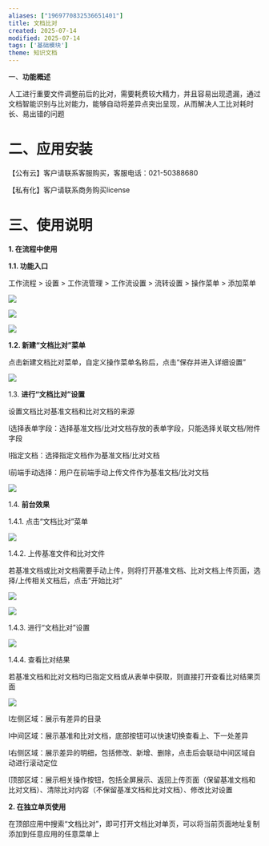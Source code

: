 ```yaml
---
aliases: ["1969770832536651401"]
title: 文档比对
created: 2025-07-14
modified: 2025-07-14
tags: ['基础模块']
theme: 知识文档
---
```


一、**功能概述**

人工进行重要文件调整前后的比对，需要耗费较大精力，并且容易出现遗漏，通过文档智能识别与比对能力，能够自动将差异点突出呈现，从而解决人工比对耗时长、易出错的问题

# 二、**应用安装**

【公有云】客户请联系客服购买，客服电话：021-50388680

【私有化】客户请联系商务购买license

# 三、**使用说明**

**1. 在流程中使用**

**1.1. 功能入口**

工作流程 > 设置 > 工作流管理 > 工作流设置 > 流转设置 > 操作菜单 > 添加菜单

![](https://myhelpdoc.oss-cn-heyuan.aliyuncs.com/mdimages/b9116d312f497189979b4529f8a6f3cc.jpg)

![](https://myhelpdoc.oss-cn-heyuan.aliyuncs.com/mdimages/b8f2107edac740033ddc2cb36448a9c6.jpg)

![](https://myhelpdoc.oss-cn-heyuan.aliyuncs.com/mdimages/73a69ee8a5009c09e96534443caf6a1b.jpg)

**1.2. 新建“文档比对”菜单**

点击新建文档比对菜单，自定义操作菜单名称后，点击“保存并进入详细设置”

![](https://myhelpdoc.oss-cn-heyuan.aliyuncs.com/mdimages/fc6e32478107b569d18890ce12eac995.jpg)

1.3. **进行“文档比对”设置**

设置文档比对基准文档和比对文档的来源

l选择表单字段：选择基准文档/比对文档存放的表单字段，只能选择关联文档/附件字段

l指定文档：选择指定文档作为基准文档/比对文档

l前端手动选择：用户在前端手动上传文件作为基准文档/比对文档

![](https://myhelpdoc.oss-cn-heyuan.aliyuncs.com/mdimages/081991548e45f392bd44fbe50fcfcd6b.jpg)

1.4. **前台效果**

1.4.1. 点击“文档比对”菜单

![](https://myhelpdoc.oss-cn-heyuan.aliyuncs.com/mdimages/985ecd824a86ed416830d9d0c66d6835.jpg)

1.4.2. 上传基准文件和比对文件

若基准文档或比对文档需要手动上传，则将打开基准文档、比对文档上传页面，选择/上传相关文档后，点击“开始比对”

![](https://myhelpdoc.oss-cn-heyuan.aliyuncs.com/mdimages/53678fcea79792f6b24c9951e27b1a44.jpg)

![](https://myhelpdoc.oss-cn-heyuan.aliyuncs.com/mdimages/d71db0f978e2ce626809cf957f7a42d8.jpg)

1.4.3. 进行“文档比对”设置

![](https://myhelpdoc.oss-cn-heyuan.aliyuncs.com/mdimages/6bdfd646579927a150655e8e5704e203.jpg)

1.4.4. 查看比对结果

若基准文档和比对文档均已指定文档或从表单中获取，则直接打开查看比对结果页面

![](https://myhelpdoc.oss-cn-heyuan.aliyuncs.com/mdimages/9856f01010b8f740169dcec7bc037d5d.jpg)

l左侧区域：展示有差异的目录

l中间区域：展示基准和比对文档，底部按钮可以快速切换查看上、下一处差异

l右侧区域：展示差异的明细，包括修改、新增、删除，点击后会联动中间区域自动进行滚动定位

l顶部区域：展示相关操作按钮，包括全屏展示、返回上传页面（保留基准文档和比对文档）、清除比对内容（不保留基准文档和比对文档）、修改比对设置

**2. 在独立单页使用**

在顶部应用中搜索“文档比对”，即可打开文档比对单页，可以将当前页面地址复制添加到任意应用的任意菜单上


